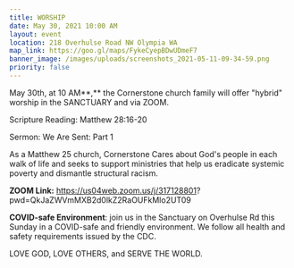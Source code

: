 ```yaml
---
title: WORSHIP
date: May 30, 2021 10:00 AM
layout: event
location: 218 Overhulse Road NW Olympia WA
map_link: https://goo.gl/maps/FykeCyepBDwUDmeF7
banner_image: /images/uploads/screenshots_2021-05-11-09-34-59.png
priority: false
---
```

May 30th, at 10 AM**,** the Cornerstone church family will offer "hybrid" worship in the SANCTUARY and via ZOOM.  

Scripture Reading: Matthew 28:16-20

Sermon: We Are Sent: Part 1

As a Matthew 25 church, Cornerstone Cares about God's people in each walk of life and seeks to support ministries that help us eradicate systemic poverty and dismantle structural racism.

**ZOOM Link:** https://us04web.zoom.us/j/317128801? pwd=QkJaZWVmMXB2d0lkZ2RaOUFkMlo2UT09[](<https://us04web.zoom.us/j/317128801? pwd=QkJaZWVmMXB2d0lkZ2RaOUFkMlo2UT09>)

**COVID-safe Environment**: join us in the Sanctuary on Overhulse Rd this Sunday in a COVID-safe and friendly environment. We follow all health and safety requirements issued by the CDC.

LOVE GOD, LOVE OTHERS, and SERVE THE WORLD.